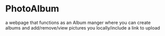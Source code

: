 # PhotoAlbum
a webpage that functions as an Album manger where you can create albums and add/remove/view pictures you locally/include a link to upload
